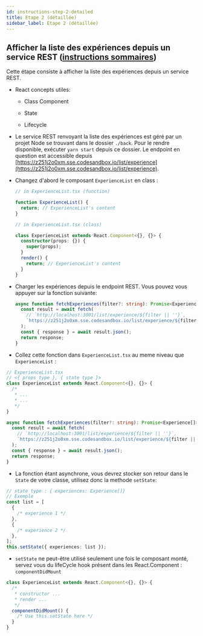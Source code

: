 ```yaml
---
id: instructions-step-2-detailed
title: Etape 2 (détaillée)
sidebar_label: Etape 2 (détaillée)
---
```


## Afficher la liste des expériences depuis un service REST ([instructions sommaires](./step-2-summary.md))

Cette étape consiste à afficher la liste des expériences depuis un service REST.

- React concepts utiles:

  - Class Component

  - State

  - Lifecycle

- Le service REST renvoyant la liste des expériences est géré par un projet Node se trouvant dans le dossier `./back`. Pour le rendre disponible, exécuter `yarn start` depuis ce dossier. Le endpoint en question est accessible depuis [https://z251j2o0xm.sse.codesandbox.io/list/experience](https://z251j2o0xm.sse.codesandbox.io/list/experience).

- Changez d'abord le composant `ExperienceList` en class :

  ```ts
  // in ExperienceList.tsx (function)

  function ExperienceList() {
    return; // ExperienceList's content
  }
  ```

  ```ts
  // in ExperienceList.tsx (class)

  class ExperienceList extends React.Component<{}, {}> {
    constructor(props: {}) {
      super(props);
    }
    render() {
      return; // ExperienceList's content
    }
  }
  ```

- Charger les expériences depuis le endpoint REST. Vous pouvez vous appuyer sur la fonction suivante:

  ```typescript
  async function fetchExperiences(filter?: string): Promise<Experience[]> {
    const result = await fetch(
      // `http://localhost:3001/list/experience/${filter || ''}`,
      `https://z251j2o0xm.sse.codesandbox.io/list/experience/${filter || ''}`,
    );
    const { response } = await result.json();
    return response;
  }
  ```

- Collez cette fonction dans `ExperienceList.tsx` au meme niveau que `ExperienceList` :

```ts
// ExperienceList.tsx
// <{ props type }, { state type }>
class ExperienceList extends React.Component<{}, {}> {
  /*
   * ...
   * ...
   */
}

async function fetchExperiences(filter?: string): Promise<Experience[]> {
  const result = await fetch(
    // `http://localhost:3001/list/experience/${filter || ''}`,
    `https://z251j2o0xm.sse.codesandbox.io/list/experience/${filter || ''}`,
  );
  const { response } = await result.json();
  return response;
}
```

- La fonction étant asynchrone, vous devrez stocker son retour dans le `State` de votre classe, utilisez donc la methode `setState`:

```ts
// state type : { experiences: Experience[]}
// Exemple
const list = [
  {
    /* experience 1 */
  },
  {
    /* experience 2 */
  },
];
this.setState({ experiences: list });
```

- `setState` ne peut-être utilisé seulement une fois le composant monté, servez vous du lifeCycle hook présent dans les React.Component : `componentDidMount`

```ts
class ExperienceList extends React.Component<{}, {}> {
  /*
   * constructor ...
   * render ...
   */
  componentDidMount() {
    /* Use this.setState here */
  }
}
```
